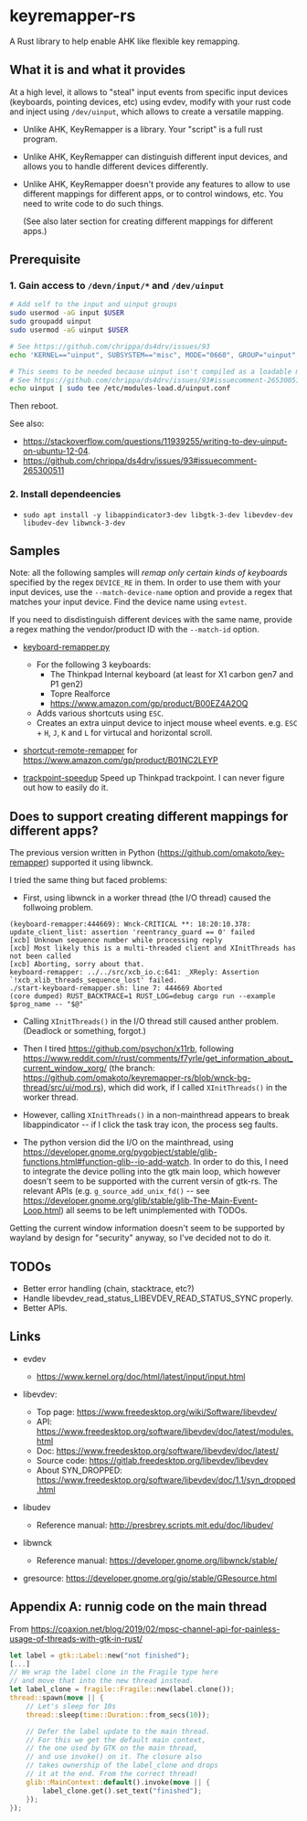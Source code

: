 # keyremapper-rs

A Rust library to help enable AHK like flexible key remapping.

## What it is and what it provides

At a high level, it allows to "steal" input events from specific input devices
(keyboards, pointing devices, etc) using evdev, modify with your rust code and inject using
`/dev/uinput`, which allows to create a versatile mapping.

- Unlike AHK, KeyRemapper is a library. Your "script" is a full rust program.

- Unlike AHK, KeyRemapper can distinguish different input devices, and allows you to handle different
  devices differently.

- Unlike AHK, KeyRemapper doesn't provide any features to allow to use different mappings for
  different apps, or to control windows, etc. You need to write code to do such things.

  (See also later section for creating different mappings for different apps.)
  
## Prerequisite

### 1. Gain access to `/devn/input/*` and `/dev/uinput`

```sh
# Add self to the input and uinput groups
sudo usermod -aG input $USER 
sudo groupadd uinput
sudo usermod -aG uinput $USER

# See https://github.com/chrippa/ds4drv/issues/93
echo 'KERNEL=="uinput", SUBSYSTEM=="misc", MODE="0660", GROUP="uinput"' | sudo tee /etc/udev/rules.d/90-uinput.rules

# This seems to be needed because uinput isn't compiled as a loadable module these days.
# See https://github.com/chrippa/ds4drv/issues/93#issuecomment-265300511
echo uinput | sudo tee /etc/modules-load.d/uinput.conf
```

Then reboot.

See also:
- https://stackoverflow.com/questions/11939255/writing-to-dev-uinput-on-ubuntu-12-04.
- https://github.com/chrippa/ds4drv/issues/93#issuecomment-265300511

### 2. Install dependeencies

- `sudo apt install -y libappindicator3-dev libgtk-3-dev libevdev-dev libudev-dev libwnck-3-dev`


## Samples
 
Note: all the following samples will _remap only certain kinds of keyboards_ specified
by the regex `DEVICE_RE` in them. In order to use them with your input devices, use the `--match-device-name` option and provide a regex that
matches your input device. Find the device name using `evtest`.

If you need to disdistinguish different devices with the same name,
provide a regex mathing the vendor/product ID with the `--match-id` option.

- [keyboard-remapper.py](blob/main/examples/keyboard-remapper/main.rs)
  - For the following 3 keyboards:
    - The Thinkpad Internal keyboard (at least for X1 carbon gen7 and P1 gen2)
    - Topre Realforce
    - https://www.amazon.com/gp/product/B00EZ4A2OQ
  - Adds various shortcuts using `ESC`.
  - Creates an extra uinput device to inject mouse wheel events.
    e.g. `ESC` + `H`, `J`, `K` and `L` for virtucal and horizontal scroll.

- [shortcut-remote-remapper](blob/main/examples/shortcut-remote-remapper/main.rs) for https://www.amazon.com/gp/product/B01NC2LEYP

- [trackpoint-speedup](blob/main/examples/trackpoint-speedup/main.rs) Speed up Thinkpad trackpoint.
   I can never figure out how to easily do it.


## Does to support creating different mappings for different apps?

The previous version written in Python (https://github.com/omakoto/key-remapper) supported it using libwnck.

I tried the same thing but faced problems:

- First, using libwnck in a worker thread (the I/O thread) caused the follwoing problem.

```
(keyboard-remapper:444669): Wnck-CRITICAL **: 18:20:10.378: update_client_list: assertion 'reentrancy_guard == 0' failed
[xcb] Unknown sequence number while processing reply
[xcb] Most likely this is a multi-threaded client and XInitThreads has not been called
[xcb] Aborting, sorry about that.
keyboard-remapper: ../../src/xcb_io.c:641: _XReply: Assertion `!xcb_xlib_threads_sequence_lost' failed.
./start-keyboard-remapper.sh: line 7: 444669 Aborted                 (core dumped) RUST_BACKTRACE=1 RUST_LOG=debug cargo run --example $prog_name -- "$@"
```
- Calling `XInitThreads()` in the I/O thread still caused anther problem. (Deadlock or something, forgot.)
- Then I tired https://github.com/psychon/x11rb, following https://www.reddit.com/r/rust/comments/f7yrle/get_information_about_current_window_xorg/ (the branch: https://github.com/omakoto/keyremapper-rs/blob/wnck-bg-thread/src/ui/mod.rs), which did work, if I called `XInitThreads()` in the worker thread.
- However, calling `XInitThreads()` in a non-mainthread appears to break
libappindicator -- if I click the task tray icon, the process seg faults.

- The python version did the I/O on the mainthread, using https://developer.gnome.org/pygobject/stable/glib-functions.html#function-glib--io-add-watch. In order to do this, I need to integrate the device polling into the gtk main loop, which however doesn't seem to be supported with the current versin of gtk-rs. The relevant APIs (e.g. `g_source_add_unix_fd()` -- see https://developer.gnome.org/glib/stable/glib-The-Main-Event-Loop.html) all seems to be left unimplemented with TODOs.

Getting the current window information doesn't seem to be supported by wayland by design for "security" anyway, so I've decided not to do it.


## TODOs

- Better error handling (chain, stacktrace, etc?)
- Handle libevdev_read_status_LIBEVDEV_READ_STATUS_SYNC properly.
- Better APIs.

## Links

- evdev
  - https://www.kernel.org/doc/html/latest/input/input.html
- libevdev:
  - Top page: https://www.freedesktop.org/wiki/Software/libevdev/
  - API: https://www.freedesktop.org/software/libevdev/doc/latest/modules.html
  - Doc: https://www.freedesktop.org/software/libevdev/doc/latest/
  - Source code: https://gitlab.freedesktop.org/libevdev/libevdev
  - About SYN_DROPPED: https://www.freedesktop.org/software/libevdev/doc/1.1/syn_dropped.html
- libudev
  - Reference manual: http://presbrey.scripts.mit.edu/doc/libudev/

- libwnck
  - Reference manual: https://developer.gnome.org/libwnck/stable/

- gresource: https://developer.gnome.org/gio/stable/GResource.html

## Appendix A: runnig code on the main thread

From https://coaxion.net/blog/2019/02/mpsc-channel-api-for-painless-usage-of-threads-with-gtk-in-rust/

```rust
let label = gtk::Label::new("not finished");
[...]
// We wrap the label clone in the Fragile type here
// and move that into the new thread instead.
let label_clone = fragile::Fragile::new(label.clone());
thread::spawn(move || {
    // Let's sleep for 10s
    thread::sleep(time::Duration::from_secs(10));

    // Defer the label update to the main thread.
    // For this we get the default main context,
    // the one used by GTK on the main thread,
    // and use invoke() on it. The closure also
    // takes ownership of the label_clone and drops
    // it at the end. From the correct thread!
    glib::MainContext::default().invoke(move || {
        label_clone.get().set_text("finished");
    });
});
```